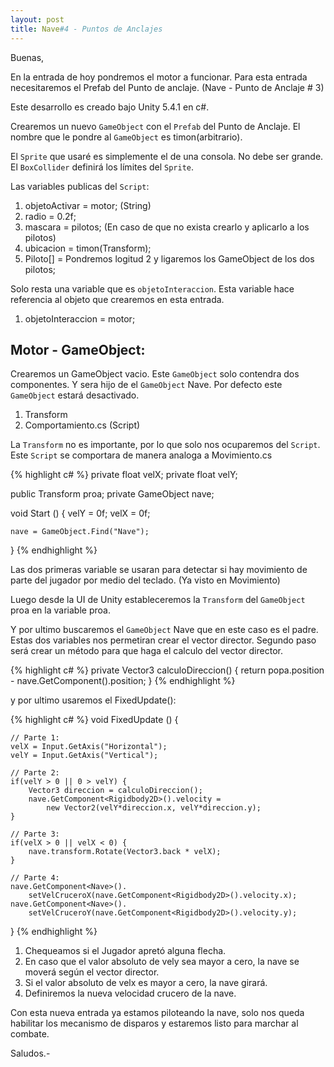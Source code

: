 ```yaml
---
layout: post
title: Nave#4 - Puntos de Anclajes
---
```


Buenas,

En la entrada de hoy pondremos el motor a funcionar.
Para esta entrada necesitaremos el Prefab del Punto de anclaje. (Nave - Punto de Anclaje # 3)

Este desarrollo es creado bajo Unity 5.4.1 en c#.

Crearemos un nuevo `GameObject` con el `Prefab` del Punto de Anclaje.
El nombre que le pondre al `GameObject` es timon(arbitrario).

El `Sprite` que usaré es simplemente el de una consola. No debe ser grande.
El `BoxCollider` definirá los límites del `Sprite`.

Las variables publicas del `Script`:

1. objetoActivar = motor; (String)
2. radio = 0.2f;
3. mascara = pilotos; (En caso de que no exista crearlo y aplicarlo a los pilotos)
4. ubicacion = timon(Transform);
5. Piloto[] = Pondremos logitud 2 y ligaremos los GameObject de los dos pilotos;

Solo resta una variable que es `objetoInteraccion`. Esta variable hace referencia
al objeto que crearemos en esta entrada.

1. objetoInteraccion = motor;

<h2>Motor - GameObject:</h2>

Crearemos un GameObject vacio.
Este `GameObject` solo contendra dos componentes. Y sera hijo de el
`GameObject` Nave. Por defecto este `GameObject` estará desactivado.

1. Transform
2. Comportamiento.cs (Script)

La `Transform` no es importante, por lo que solo nos ocuparemos del
`Script`. Este `Script` se comportara de manera analoga a Movimiento.cs

{% highlight c# %}
private float velX;
private float velY;

public Transform proa;
private GameObject nave;

void Start () {
	velY = 0f;
	velX = 0f;

	nave = GameObject.Find("Nave");
}
{% endhighlight %}

Las dos primeras variable se usaran para detectar si hay movimiento
de parte del jugador por medio del teclado. (Ya visto en Movimiento)

Luego desde la UI de Unity estableceremos la `Transform` del `GameObject` proa en la variable
proa.

Y por ultimo buscaremos el `GameObject` Nave que en este caso es el padre. Estas
dos variables nos permetiran crear el vector director.
Segundo paso será crear un método para que haga el calculo del vector director.

{% highlight c# %}
private Vector3 calculoDireccion() {
	return popa.position - nave.GetComponent<Transform>().position;
}
{% endhighlight %}

y por ultimo usaremos el FixedUpdate():

{% highlight c# %}
void FixedUpdate () {

	// Parte 1:
	velX = Input.GetAxis("Horizontal");
	velY = Input.GetAxis("Vertical");

	// Parte 2:
	if(velY > 0 || 0 > velY) {
		Vector3 direccion = calculoDireccion();
		nave.GetComponent<Rigidbody2D>().velocity =
			new Vector2(velY*direccion.x, velY*direccion.y);
	}

	// Parte 3:
	if(velX > 0 || velX < 0) {
		nave.transform.Rotate(Vector3.back * velX);
	}

	// Parte 4:
	nave.GetComponent<Nave>().
		setVelCruceroX(nave.GetComponent<Rigidbody2D>().velocity.x);
	nave.GetComponent<Nave>().
		setVelCruceroY(nave.GetComponent<Rigidbody2D>().velocity.y);

}
{% endhighlight %}

1. Chequeamos si el Jugador apretó alguna flecha.<br>
2. En caso que el valor absoluto de vely sea mayor a cero, la nave se moverá según el vector director.<br>
3. Si el valor absoluto de velx es mayor a cero, la nave girará.<br>
4. Definiremos la nueva velocidad crucero de la nave.<br>

Con esta nueva entrada ya estamos piloteando la nave, solo nos queda habilitar los mecanismo de disparos
y estaremos listo para marchar al combate.

Saludos.-


<script>
  (function(i,s,o,g,r,a,m){i['GoogleAnalyticsObject']=r;i[r]=i[r]||function(){
  (i[r].q=i[r].q||[]).push(arguments)},i[r].l=1*new Date();a=s.createElement(o),
  m=s.getElementsByTagName(o)[0];a.async=1;a.src=g;m.parentNode.insertBefore(a,m)
  })(window,document,'script','https://www.google-analytics.com/analytics.js','ga');

  ga('create', 'UA-87908822-1', 'auto');
  ga('send', 'pageview');

</script>
